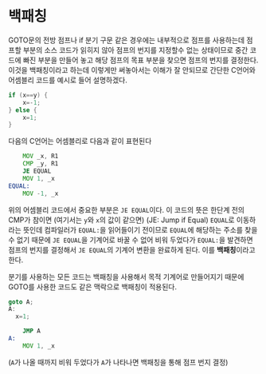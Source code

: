 # 백패칭

GOTO문의 전방 점프나 if 분기 구문 같은 경우에는 내부적으로 점프를 사용하는데 점프할 부분의 소스 코드가 읽히지 않아 점프의 번지를 지정할수 없는 상태이므로 중간 코드에 빠진 부분을 만들어 놓고 해당 점프의 목표 부분을 찾으면 점프의 번지를 결정한다. 이것을 백패칭이라고 하는데 이렇게만 써놓아서는 이해가 잘 안되므로 간단한 C언어와 어셈블리 코드를 예시로 들어 설명하겠다.
```C
if (x==y) {
    x=-1;
} else {
    x=1;
}
```
다음의 C언어는 어셈블리로 다음과 같이 표현된다
```asm
    MOV _x, R1
    CMP _y, R1
    JE EQUAL
    MOV 1, _x
EQUAL:
    MOV -1, _x
```
위의 어셈블리 코드에서 중요한 부분은 `JE EQUAL`이다. 이 코드의 뜻은 한단계 전의 CMP가 참이면 (여기서는 `y`와 `x`의 값이 같으면) (JE: Jump if Equal) `EQUAL`로 이동하라는 뜻인데 컴파일러가 `EQUAL:`을 읽어들이기 전이므로 `EQUAL`에 해당하는 주소를 찾을 수 없기 때문에 `JE EQUAL`을 기계어로 바꿀 수 없어 비워 두었다가 `EQUAL:`을 발견하면 점프의 번지를 결정해서 `JE EQUAL`의 기계어 변환을 완료하게 된다. 이를 **백패칭**이라고 한다.

분기를 사용하는 모든 코드는 백패칭을 사용해서 목적 기계어로 만들어지기 때문에 GOTO를 사용한 코드도 같은 맥락으로 백패칭이 적용된다.
```c
goto A;
A:
  x=1;
```
```asm
    JMP A
A:
    MOV 1, _x
```
(`A`가 나올 때까지 비워 두었다가 `A`가 나타나면 백패칭을 통해 점프 번지 결정)